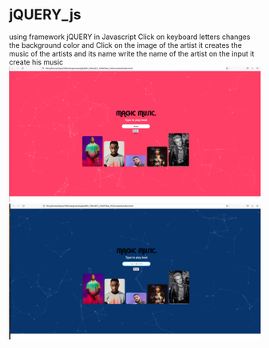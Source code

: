 # jQUERY_js
using framework jQUERY in Javascript
 Click on keyboard letters changes the background color 
and  Click on the image of the artist it creates the music of the artists and its name
write the name of the artist on the input it create his music
![](Images/site1.png)
![](Images/site2.png)
